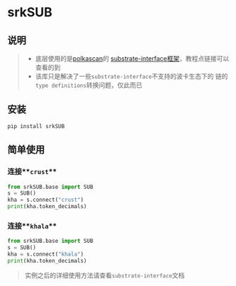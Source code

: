 # srkSUB



## 说明

> - 底层使用的是[polkascan](https://github.com/polkascan)的 [substrate-interface框架](https://github.com/polkascan/py-substrate-interface)，教程点链接可以查看的到
> - 该库只是解决了一些`substrate-interface`不支持的波卡生态下的 链的 `type definitions`转换问题，仅此而已



## 安装

```shell
pip install srkSUB
```



## 简单使用



### 连接**`crust`**

```python
from srkSUB.base import SUB
s = SUB()
kha = s.connect("crust")
print(kha.token_decimals)
```



### 连接**`khala`**

```python
from srkSUB.base import SUB
s = SUB()
kha = s.connect("khala")
print(kha.token_decimals)
```



> 实例之后的详细使用方法请查看`substrate-interface`文档